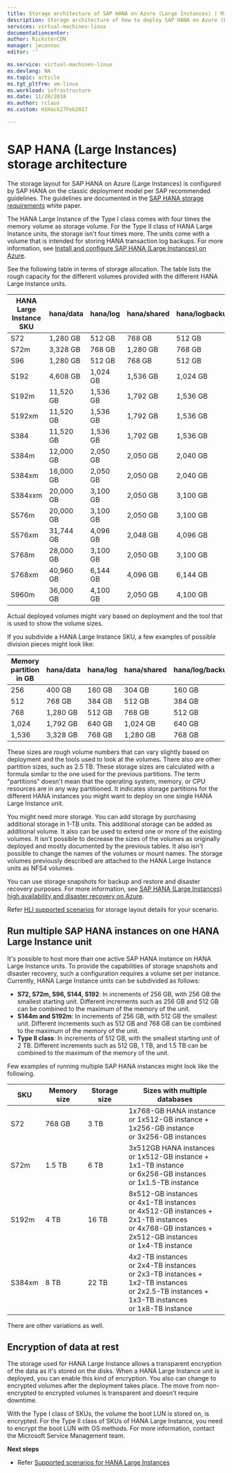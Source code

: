 ```yaml
---
title: Storage architecture of SAP HANA on Azure (Large Instances) | Microsoft Docs
description: Storage architecture of how to deploy SAP HANA on Azure (Large Instances).
services: virtual-machines-linux
documentationcenter: 
author: RicksterCDN
manager: jeconnoc
editor: ''

ms.service: virtual-machines-linux
ms.devlang: NA
ms.topic: article
ms.tgt_pltfrm: vm-linux
ms.workload: infrastructure
ms.date: 11/20/2018
ms.author: rclaus
ms.custom: H1Hack27Feb2017

---
```

# SAP HANA (Large Instances) storage architecture

The storage layout for SAP HANA on Azure (Large Instances) is configured by SAP HANA on the classic deployment model per SAP recommended guidelines. The guidelines are documented in the [SAP HANA storage requirements](http://go.sap.com/documents/2015/03/74cdb554-5a7c-0010-82c7-eda71af511fa.html) white paper.

The HANA Large Instance of the Type I class comes with four times the memory volume as storage volume. For the Type II class of HANA Large Instance units, the storage isn't four times more. The units come with a volume that is intended for storing HANA transaction log backups. For more information, see [Install and configure SAP HANA (Large Instances) on Azure](hana-installation.md?toc=%2fazure%2fvirtual-machines%2flinux%2ftoc.json).

See the following table in terms of storage allocation. The table lists the rough capacity for the different volumes provided with the different HANA Large Instance units.

| HANA Large Instance SKU | hana/data | hana/log | hana/shared | hana/logbackups |
| --- | --- | --- | --- | --- |
| S72 | 1,280 GB | 512 GB | 768 GB | 512 GB |
| S72m | 3,328 GB | 768 GB |1,280 GB | 768 GB |
| S96 | 1,280 GB | 512 GB | 768 GB | 512 GB |
| S192 | 4,608 GB | 1,024 GB | 1,536 GB | 1,024 GB |
| S192m | 11,520 GB | 1,536 GB | 1,792 GB | 1,536 GB |
| S192xm |  11,520 GB |  1,536 GB |  1,792 GB |  1,536 GB |
| S384 | 11,520 GB | 1,536 GB | 1,792 GB | 1,536 GB |
| S384m | 12,000 GB | 2,050 GB | 2,050 GB | 2,040 GB |
| S384xm | 16,000 GB | 2,050 GB | 2,050 GB | 2,040 GB |
| S384xxm |  20,000 GB | 3,100 GB | 2,050 GB | 3,100 GB |
| S576m | 20,000 GB | 3,100 GB | 2,050 GB | 3,100 GB |
| S576xm | 31,744 GB | 4,096 GB | 2,048 GB | 4,096 GB |
| S768m | 28,000 GB | 3,100 GB | 2,050 GB | 3,100 GB |
| S768xm | 40,960 GB | 6,144 GB | 4,096 GB | 6,144 GB |
| S960m | 36,000 GB | 4,100 GB | 2,050 GB | 4,100 GB |


Actual deployed volumes might vary based on deployment and the tool that is used to show the volume sizes.

If you subdivide a HANA Large Instance SKU, a few examples of possible division pieces might look like:

| Memory partition in GB | hana/data | hana/log | hana/shared | hana/log/backup |
| --- | --- | --- | --- | --- |
| 256 | 400 GB | 160 GB | 304 GB | 160 GB |
| 512 | 768 GB | 384 GB | 512 GB | 384 GB |
| 768 | 1,280 GB | 512 GB | 768 GB | 512 GB |
| 1,024 | 1,792 GB | 640 GB | 1,024 GB | 640 GB |
| 1,536 | 3,328 GB | 768 GB | 1,280 GB | 768 GB |


These sizes are rough volume numbers that can vary slightly based on deployment and the tools used to look at the volumes. There also are other partition sizes, such as 2.5 TB. These storage sizes are calculated with a formula similar to the one used for the previous partitions. The term "partitions" doesn't mean that the operating system, memory, or CPU resources are in any way partitioned. It indicates storage partitions for the different HANA instances you might want to deploy on one single HANA Large Instance unit. 

You might need more storage. You can add storage by purchasing additional storage in 1-TB units. This additional storage can be added as additional volume. It also can be used to extend one or more of the existing volumes. It isn't possible to decrease the sizes of the volumes as originally deployed and mostly documented by the previous tables. It also isn't possible to change the names of the volumes or mount names. The storage volumes previously described are attached to the HANA Large Instance units as NFS4 volumes.

You can use storage snapshots for backup and restore and disaster recovery purposes. For more information, see [SAP HANA (Large Instances) high availability and disaster recovery on Azure](hana-overview-high-availability-disaster-recovery.md?toc=%2fazure%2fvirtual-machines%2flinux%2ftoc.json).

Refer [HLI supported scenarios](hana-supported-scenario.md) for storage layout details for your scenario.

## Run multiple SAP HANA instances on one HANA Large Instance unit

It's possible to host more than one active SAP HANA instance on HANA Large Instance units. To provide the capabilities of storage snapshots and disaster recovery, such a configuration requires a volume set per instance. Currently, HANA Large Instance units can be subdivided as follows:

- **S72, S72m, S96, S144, S192**: In increments of 256 GB, with 256 GB the smallest starting unit. Different increments such as 256 GB and 512 GB can be combined to the maximum of the memory of the unit.
- **S144m and S192m**: In increments of 256 GB, with 512 GB the smallest unit. Different increments such as 512 GB and 768 GB can be combined to the maximum of the memory of the unit.
- **Type II class**: In increments of 512 GB, with the smallest starting unit of 2 TB. Different increments such as 512 GB, 1 TB, and 1.5 TB can be combined to the maximum of the memory of the unit.

Few examples of running multiple SAP HANA instances might look like the following.

| SKU | Memory size | Storage size | Sizes with multiple databases |
| --- | --- | --- | --- |
| S72 | 768 GB | 3 TB | 1x768-GB HANA instance<br /> or 1x512-GB instance + 1x256-GB instance<br /> or 3x256-GB instances | 
| S72m | 1.5 TB | 6 TB | 3x512GB HANA instances<br />or 1x512-GB instance + 1x1-TB instance<br />or 6x256-GB instances<br />or 1x1.5-TB instance | 
| S192m | 4 TB | 16 TB | 8x512-GB instances<br />or 4x1-TB instances<br />or 4x512-GB instances + 2x1-TB instances<br />or 4x768-GB instances + 2x512-GB instances<br />or 1x4-TB instance |
| S384xm | 8 TB | 22 TB | 4x2-TB instances<br />or 2x4-TB instances<br />or 2x3-TB instances + 1x2-TB instances<br />or 2x2.5-TB instances + 1x3-TB instances<br />or 1x8-TB instance |


There are other variations as well. 

## Encryption of data at rest
The storage used for HANA Large Instance allows a transparent encryption of the data as it's stored on the disks. When a HANA Large Instance unit is deployed, you can enable this kind of encryption. You also can change to encrypted volumes after the deployment takes place. The move from non-encrypted to encrypted volumes is transparent and doesn't require downtime. 

With the Type I class of SKUs, the volume the boot LUN is stored on, is encrypted. For the Type II class of SKUs of HANA Large Instance, you need to encrypt the boot LUN with OS methods. For more information, contact the Microsoft Service Management team.

**Next steps**
- Refer [Supported scenarios for HANA Large Instances](hana-supported-scenario.md)